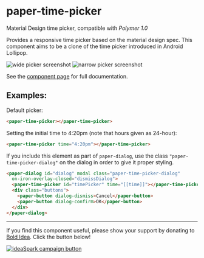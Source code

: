 paper-time-picker
==========
Material Design time picker, compatible with *Polymer 1.0*

Provides a responsive time picker based on the material design spec. This
component aims to be a clone of the time picker introduced in Android Lollipop.

![wide picker screenshot][wide] ![narrow picker screenshot][narrow]

See the [component page](http://bendavis78.github.io/paper-time-picker/) for 
full documentation.

## Examples:

Default picker:

```html
<paper-time-picker></paper-time-picker>
```

Setting the initial time to 4:20pm (note that hours given as 24-hour):

```html
<paper-time-picker time="4:20pm"></paper-time-picker>
```

If you include this element as part of `paper-dialog`, use the class
`"paper-time-picker-dialog"` on the dialog in order to give it proper styling.

```html
<paper-dialog id="dialog" modal class="paper-time-picker-dialog"
  on-iron-overlay-closed="dismissDialog">
  <paper-time-picker id="timePicker" time="[[time]]"></paper-time-picker>
  <div class="buttons">
    <paper-button dialog-dismiss>Cancel</paper-button>
    <paper-button dialog-confirm>OK</paper-button>
  </div>
</paper-dialog>
```

---

If you find this component useful, please show your support by donating to
[Bold Idea](http://boldidea.org). Click the button below!

[![ideaSpark campaign button][donate]](https://donorbox.org/bold-idea-make-ideaspark-possible-for-dallas-area-students)

[wide]: http://i.imgur.com/WegKfKT.png
[narrow]: http://i.imgur.com/qybcxQb.png
[donate]: http://www.boldidea.org/donate-badge-md-1.png
